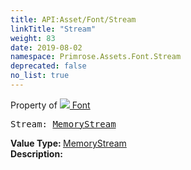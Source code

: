```yaml
---
title: API:Asset/Font/Stream
linkTitle: "Stream"
weight: 83
date: 2019-08-02
namespace: Primrose.Assets.Font.Stream
deprecated: false
no_list: true
---
```

Property of <a href="/docs/api-reference/Class/Font"><img src="/icons/silk/default.png"/>&nbsp;Font</a>
<pre class="method-declaration">
Stream: <a class="type" href="/docs/api-reference/System/MemoryStream">MemoryStream</a></pre>
<b>Value Type: </b>
<a class="type" href="/docs/api-reference/System/MemoryStream">MemoryStream</a>
<br/>
<b>Description: </b>